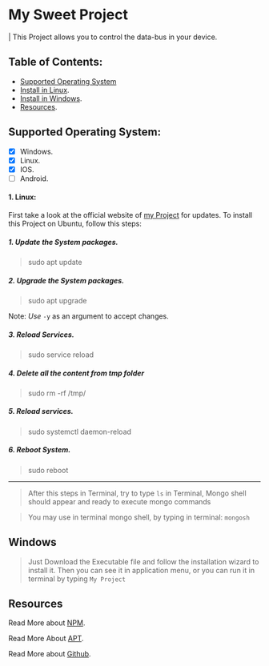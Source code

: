 # My Sweet Project

 | This Project allows you to control the data-bus in your device.

 ## Table of Contents:

- [Supported Operating System](##Supported-Operating-System:)
- [Install in Linux](##1.-Linux:).
- [Install in Windows](##Windows).
- [Resources](##Resources).

 ## Supported Operating System:

- [x] Windows.
- [x] Linux.
- [x] IOS.
- [ ] Android.

#### 1. Linux:
First take a look at the official website of [my Project](https://github.com/) for updates. To install this Project on Ubuntu, follow this steps:

##### 1. Update the System packages.
> sudo apt update

 ##### 2. Upgrade the System packages.

> sudo apt upgrade

Note: _Use_ `-y` as an argument to accept changes.

##### 3. Reload Services.

> sudo service reload 


##### 4. Delete all the content from tmp folder

> sudo rm -rf /tmp/ 
 

##### 5. Reload services.

> sudo systemctl daemon-reload 


##### 6. Reboot System.
 
> sudo reboot 

<hr>

> After this steps in Terminal, try to type `ls` in Terminal, Mongo shell should appear and ready to execute mongo commands

> You may use in terminal mongo shell, by typing in terminal: `mongosh`


 ## Windows
 > Just Download the Executable file and follow the installation wizard to install it.
 Then you can see it in application menu, or you can run it in terminal by typing `My Project`

## Resources

Read More about [NPM](https://www.npmjs.com/).

Read More About [APT](https://www.ubuntu.com/).

Read More about [Github](https://www.github.com/).